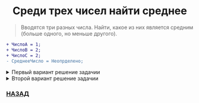 <h1 align="center">Среди трех чисел найти среднее</h1>
   
> Вводятся три разных числа. Найти, какое из них является средним (больше одного, но меньше другого).
```diff
+ ЧислоА = 1; 
+ ЧислоВ = 2;
+ ЧислоC = 2;
- CреднееЧисло = Неопрделено;
```
<details>
 <summary>Первый вариант решение задачии</summary>
 <p>
	 
```
Если ЧислоА < ЧислоВ Тогда
	Если ЧислоА > ЧислоС Тогда
		СреднееЧисло = ЧислоА;
	Иначе
		Если ЧислоС > ЧислоВ Тогда
			СреднееЧисло = ЧислоВ;
		Иначе
			СреднееЧисло = ЧислоС;		
		КонецЕсли;
	КонецЕсли;
Иначе
	Если ЧислоВ < ЧислоС Тогда
		СреднееЧисло = ЧислоВ;
	Иначе
		Если ЧислоС > ЧислоА Тогда
			СреднееЧисло = ЧислоС;	
		Иначе
			СреднееЧисло = ЧислоА;			
		КонецЕсли; 
	КонецЕсли; 			
КонецЕсли; 

Сообщить(СреднееЧисло);
```
 </p>
</details>
	 
<details>
 <summary>Второй вариант решение задачии</summary>
 <p>

``` 
Если ЧислоА > ЧислоС И ЧислоВ > ЧислоС Тогда
	Сообщить(ЧислоА);
ИначеЕсли ЧислоВ < ЧислоС И ЧислоА >ЧислоС тогда
	Сообщить(ЧислоВ);
Иначе
	Сообщить(ЧислоС);
КонецЕсли;

``` 
 </p>
</details>
	 
### [НАЗАД](https://github.com/behzkan/1c-practice)
